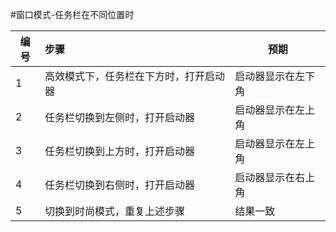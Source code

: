 #窗口模式-任务栏在不同位置时 

| 编号 | 步骤                                                   | 预期                     |
| ---- | :----------------------------------------------------- | ------------------------ |
| 1    | 高效模式下，任务栏在下方时，打开启动器     | 启动器显示在左下角    |
| 2    | 任务栏切换到左侧时，打开启动器             | 启动器显示在左上角    |
| 3    | 任务栏切换到上方时，打开启动器             | 启动器显示在左上角    |
| 4    | 任务栏切换到右侧时，打开启动器             | 启动器显示在右上角    |
| 5    | 切换到时尚模式，重复上述步骤               | 结果一致              |
